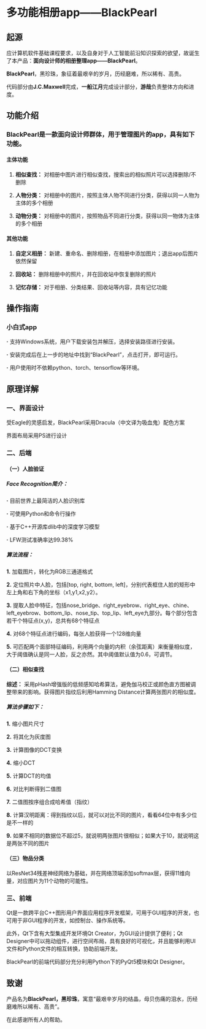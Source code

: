 # 多功能相册app——BlackPearl
起源
------
应计算机软件基础课程要求，以及自身对于人工智能前沿知识探索的欲望，故诞生了本产品：**面向设计师的相册整理app——BlackPearl**。   
    
**BlackPearl**，黑珍珠，象征着最艰辛的岁月，历经磨难，所以稀有、高贵。
   
代码部分由**J.C.Maxwell**完成，**一船江月**完成设计部分，**游哉**负责整体方向和进度。
  
    
功能介绍
--------
### BlackPearl是一款面向设计师群体，用于管理图片的app，具有如下功能。
#### 主体功能
1. **相似查找：** 对相册中图片进行相似查找，搜索出的相似照片可以选择删除/不删除
   
2. **人物分类：** 对相册中的图片，按照主体人物不同进行分类，获得以同一人物为主体的多个相册    

3. **动物分类：** 对相册中的图片，按照物品不同进行分类，获得以同一物体为主体的多个相册

#### 其他功能  
1.  **自定义相册：** 新建、重命名、删除相册，在相册中添加图片；退出app后图片依然保留  

2.  **回收站：** 删除相册中的照片，并在回收站中恢复删除的照片

3.  **记忆存储：** 对于相册、分类结果、回收站等内容，具有记忆功能
    

操作指南
--------
### 小白式app   
**·** 支持Windows系统，用户下载安装包并解压，选择安装路径进行安装。 
   
**·** 安装完成后在上一步的地址中找到“BlackPearl”，点击打开，即可运行。    
    
**·** 用户使用时不依赖python、torch、tensorflow等环境。

原理详解
--------
### 一、界面设计
受Eagle的灵感启发，BlackPearl采用Dracula（中文译为吸血鬼）配色方案    
    
界面布局采用PS进行设计


### 二、后端
#### （一）人脸验证
##### Face Recognition简介：
**·** 目前世界上最简洁的人脸识别库
  
**·** 可使用Python和命令行操作
  
**·** 基于C++开源库dlib中的深度学习模型
  
**·** LFW测试准确率达99.38% 
  
##### 算法流程：
 **1.** 加载图片，转化为RGB三通道格式
  
 **2.** 定位照片中人脸，包括[top, right, bottom, left]，分别代表框住人脸的矩形中左上角和右下角的坐标（x1,y1,x2,y2）。
   
 **3.** 提取人脸中特征，包括nose_bridge、right_eyebrow、right_eye、chine、left_eyebrow、bottom_lip、nose_tip、top_lip、left_eye九部分。每个部分包含若干个特征点(x,y)，总共有68个特征点
   
 **4.** 对68个特征点进行编码，每张人脸获得一个128维向量
 
 **5.** 可匹配两个面部特征编码，利用两个向量的内积（余弦距离）来衡量相似度，大于阈值确认是同一人脸，反之亦然。其中阈值默认值为0.6，可调节。

#### （二）相似查找

**综述：** 采用pHash增强版的低频感知哈希算法，避免伽马校正或颜色直方图被调整带来的影响。获得图片指纹后利用Hamming Distance计算两张图片的相似度。

##### 算法步骤如下：
 **1.** 缩小图片尺寸  
  
 **2.** 将其化为灰度图   
   
 **3.** 计算图像的DCT变换  
  
 **4.** 缩小DCT  
 
 **5.** 计算DCT的均值  
 
 **6.** 对比判断得到二值图   
   
 **7.** 二值图按序组合成哈希值（指纹） 
 
 **8.** 计算汉明距离：得到指纹以后，就可以对比不同的图片，看看64位中有多少位是不一样的 
  
 **9.** 如果不相同的数据位不超过5，就说明两张图片很相似；如果大于10，就说明这是两张不同的图片

#### （三）物品分类
以ResNet34残差神经网络为基础，并在网络顶端添加softmax层，获得11维向量，对应图片为11个动物的可能性。

### 三、前端
Qt是一款跨平台C++图形用户界面应用程序开发框架，可用于GUI程序的开发，也可用于非GUI程序的开发，如控制台、操作系统等。

此外，Qt下含有大型集成开发环境Qt Creator，为GUI设计提供了便利；Qt Designer中可以拖动组件，进行空间布局，具有良好的可视化，并且能够利用UI文件和Python文件的相互转换，协助前端开发。
   
BlackPearl的前端代码部分充分利用Python下的PyQt5模块和Qt Designer。

致谢
------
产品名为**BlackPearl，黑珍珠**，寓意“最艰辛岁月的结晶，母贝伤痛的泪水，历经磨难所以稀有、高贵”。   
    
在此感谢所有人的帮助。



